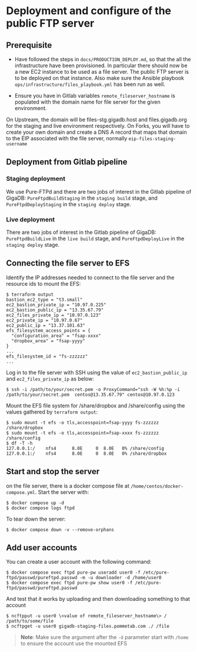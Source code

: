 # Deployment and configure of the public FTP server

## Prerequisite

* Have followed the steps in `docs/PRODUCTION_DEPLOY.md`, so that the all the infrastructure have been provisioned.
In particular there should now be a new EC2 instance to be used as a file server. The public FTP server is to be deployed on that instance.
Also make sure the Ansible playbook `ops/infrastructure/files_playbook.yml` has been run as well.

* Ensure you have in Gitlab variables `remote_fileserver_hostname` is populated with the domain name for file server for the given environment.

On Upstream, the domain will be files-stg.gigadb.host and files.gigadb.org for the staging and live environment respectively.
On Forks, you will have to create your own domain and create a DNS A record that maps that domain to the EIP associated with the file server, normally `eip-files-staging-username`


## Deployment from Gitlab pipeline

### Staging deployment

We use Pure-FTPd and there are two jobs of interest in the Gitlab pipeline of GigaDB: `PureFtpdBuildStaging` in the `staging build` stage, and `PureFtpdDeployStaging` in the `staging deploy` stage.

### Live deployment

There are two jobs of interest in the Gitlab pipeline of GigaDB: `PureFtpdBuildLive` in the `live build` stage, and `PureFtpdDeployLive` in the `staging deploy` stage.

## Connecting the file server to EFS

Identify the IP addresses needed to connect to the file server and the resource ids to mount the EFS:
```
$ terraform output  
bastion_ec2_type = "t3.small"
ec2_bastion_private_ip = "10.97.0.225"
ec2_bastion_public_ip = "13.35.67.79"
ec2_files_private_ip = "10.97.0.123"
ec2_private_ip = "10.97.0.67"
ec2_public_ip = "13.37.101.63"
efs_filesystem_access_points = {
  "configuration_area" = "fsap-xxxx"
  "dropbox_area" = "fsap-yyyy"
}
...
efs_filesystem_id = "fs-zzzzzz"
...
```

Log in to the file server with SSH using the value of `ec2_bastion_public_ip` and `ec2_files_private_ip` as below:
```
$ ssh -i /path/to/your/secret.pem -o ProxyCommand="ssh -W %h:%p -i /path/to/your/secret.pem  centos@13.35.67.79" centos@10.97.0.123
```

Mount the EFS file system for /share/dropbox and /share/config using the values gathered by `terraform output`:
```
$ sudo mount -t efs -o tls,accesspoint=fsap-yyyy fs-zzzzzz /share/dropbox 
$ sudo mount -t efs -o tls,accesspoint=fsap-xxxx fs-zzzzzz /share/config
$ df -T -h
127.0.0.1:/    nfs4      8.0E     0  8.0E   0% /share/config
127.0.0.1:/    nfs4      8.0E     0  8.0E   0% /share/dropbox
```

## Start and stop the server

on the file server, there is a docker compose file at `/home/centos/docker-compose.yml`.
Start the server with:
```
$ docker compose up -d
$ docker compose logs ftpd
```

To tear down the server:
```
$ docker compose down -v --remove-orphans
```

## Add user accounts

You can create a user account with the following command:
```
$ docker compose exec ftpd pure-pw useradd user0 -f /etc/pure-ftpd/passwd/pureftpd.passwd -m -u downloader -d /home/user0
$ docker compose exec ftpd pure-pw show user0 -f /etc/pure-ftpd/passwd/pureftpd.passwd
```

And test that it works by uploading and then downloading something to that account
```
$ ncftpput -u user0 \<value of remote_fileserver_hostname\> / /path/to/some/file
$ ncftpget -u user0 gigadb-staging-files.pommetab.com ./ /file
```

>**Note**: Make sure the argument after the `-d` parameter start with `/home` to ensure the account use the mounted EFS 
